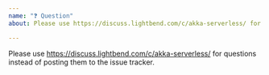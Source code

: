 ```yaml
---
name: "❓ Question"
about: Please use https://discuss.lightbend.com/c/akka-serverless/ for questions

---
```


Please use https://discuss.lightbend.com/c/akka-serverless/ for questions instead of posting them to the issue tracker.
